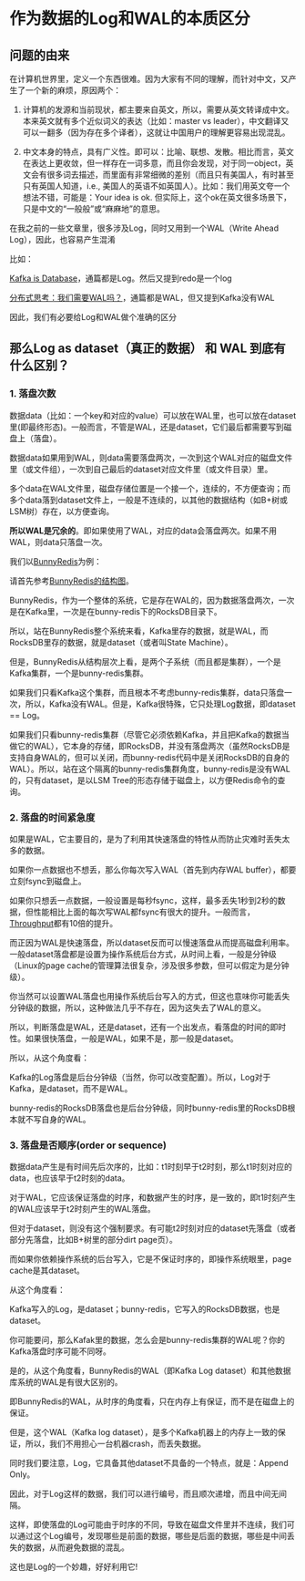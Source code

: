 # 作为数据的Log和WAL的本质区分

## 问题的由来

在计算机世界里，定义一个东西很难。因为大家有不同的理解，而针对中文，又产生了一个新的麻烦，原因两个：

1. 计算机的发源和当前现状，都主要来自英文，所以，需要从英文转译成中文。本来英文就有多个近似词义的表达（比如：master vs leader），中文翻译又可以一翻多（因为存在多个译者），这就让中国用户的理解更容易出现混乱。

2. 中文本身的特点，具有广义性。即可以：比喻、联想、发散。相比而言，英文在表达上更收敛，但一样存在一词多意，而且你会发现，对于同一object，英文会有很多词去描述，而里面有非常细微的差别（而且只有美国人，有时甚至只有英国人知道，i.e., 美国人的英语不如英国人）。比如：我们用英文夸一个想法不错，可能是：Your idea is ok. 但实际上，这个ok在英文很多场景下，只是中文的“一般般”或“麻麻地”的意思。

在我之前的一些文章里，很多涉及Log，同时又用到一个WAL（Write Ahead Log），因此，也容易产生混淆

比如：

[Kafka is Database](https://zhuanlan.zhihu.com/p/392645152)，通篇都是Log。然后又提到redo是一个log

[分布式思考：我们需要WAL吗？](https://zhuanlan.zhihu.com/p/400338569)，通篇都是WAL，但又提到Kafka没有WAL

因此，我们有必要给Log和WAL做个准确的区分

## 那么Log as dataset（真正的数据） 和 WAL 到底有什么区别？

### 1. 落盘次数

数据data（比如：一个key和对应的value）可以放在WAL里，也可以放在dataset里(即最终形态)。一般而言，不管是WAL，还是dataset，它们最后都需要写到磁盘上（落盘）。

数据data如果用到WAL，则data需要落盘两次，一次到这个WAL对应的磁盘文件里（或文件组），一次到自己最后的dataset对应文件里（或文件目录）里。

多个data在WAL文件里，磁盘存储位置是一个接一个，连续的，不方便查询；而多个data落到dataset文件上，一般是不连续的，以其他的数据结构（如B+树或LSM树）存在，以方便查询。

**所以WAL是冗余的**。即如果使用了WAL，对应的data会落盘两次。如果不用WAL，则data只落盘一次。

我们以[BunnyRedis](https://zhuanlan.zhihu.com/p/392646113)为例：

请首先参考[BunnyRedis的结构图](https://zhuanlan.zhihu.com/p/392652895)。

BunnyRedis，作为一个整体的系统，它是存在WAL的，因为数据落盘两次，一次是在Kafka里，一次是在bunny-redis下的RocksDB目录下。

所以，站在BunnyRedis整个系统来看，Kafka里存的数据，就是WAL，而RocksDB里存的数据，就是dataset（或者叫State Machine）。

但是，BunnyRedis从结构层次上看，是两个子系统（而且都是集群），一个是Kafka集群，一个是bunny-redis集群。

如果我们只看Kafka这个集群，而且根本不考虑bunny-redis集群，data只落盘一次，所以，Kafka没有WAL。但是，Kafka很特殊，它只处理Log数据，即dataset == Log。

如果我们只看bunny-redis集群（尽管它必须依赖Kafka，并且把Kafka的数据当做它的WAL），它本身的存储，即RocksDB，并没有落盘两次（虽然RocksDB是支持自身WAL的，但可以关闭，而bunny-redis代码中是关闭RocksDB的自身的WAL）。所以，站在这个隔离的bunny-redis集群角度，bunny-redis是没有WAL的，只有dataset，是以LSM Tree的形态存储于磁盘上，以方便Redis命令的查询。

### 2. 落盘的时间紧急度

如果是WAL，它主要目的，是为了利用其快速落盘的特性从而防止灾难时丢失太多的数据。

如果你一点数据也不想丢，那么你每次写入WAL（首先到内存WAL buffer），都要立刻fsync到磁盘上。

如果你只想丢一点数据，一般设置是每秒fsync，这样，最多丢失1秒到2秒的数据，但性能相比上面的每次写WAL都fsync有很大的提升。一般而言，[Throughput](https://zhuanlan.zhihu.com/p/399883427)都有10倍的提升。

而正因为WAL是快速落盘，所以dataset反而可以慢速落盘从而提高磁盘利用率。一般dataset落盘都是设置为操作系统后台方式，从时间上看，一般是分钟级（Linux的page cache的管理算法很复杂，涉及很多参数，但可以假定为是分钟级）。

你当然可以设置WAL落盘也用操作系统后台写入的方式，但这也意味你可能丢失分钟级的数据，所以，这种做法几乎不存在，因为这失去了WAL的意义。

所以，判断落盘是WAL，还是dataset，还有一个出发点，看落盘的时间的即时性。如果很快落盘，一般是WAL，如果不是，那一般是dataset。

所以，从这个角度看：

Kafka的Log落盘是后台分钟级（当然，你可以改变配置）。所以，Log对于Kafka，是dataset，而不是WAL。

bunny-redis的RocksDB落盘也是后台分钟级，同时bunny-redis里的RocksDB根本就不写自身的WAL。

### 3. 落盘是否顺序(order or sequence)

数据data产生是有时间先后次序的，比如：t1时刻早于t2时刻，那么t1时刻对应的data，也应该早于t2时刻的data。

对于WAL，它应该保证落盘的时序，和数据产生的时序，是一致的，即t1时刻产生的WAL应该早于t2时刻产生的WAL落盘。

但对于dataset，则没有这个强制要求。有可能t2时刻对应的dataset先落盘（或者部分先落盘，比如B+树里的部分dirt page页）。

而如果你依赖操作系统的后台写入，它是不保证时序的，即操作系统眼里，page cache是其dataset。

从这个角度看：

Kafka写入的Log，是dataset；bunny-redis，它写入的RocksDB数据，也是dataset。

你可能要问，那么Kafak里的数据，怎么会是bunny-redis集群的WAL呢？你的Kafka落盘时序可能不同呀。

是的，从这个角度看，BunnyRedis的WAL（即Kafka Log dataset）和其他数据库系统的WAL是有很大区别的。

即BunnyRedis的WAL，从时序的角度看，只在内存上有保证，而不是在磁盘上的保证。

但是，这个WAL（Kafka log dataset），是多个Kafka机器上的内存上一致的保证，所以，我们不用担心一台机器crash，而丢失数据。

同时我们要注意，Log，它具备其他dataset不具备的一个特点，就是：Append Only。

因此，对于Log这样的数据，我们可以进行编号，而且顺次递增，而且中间无间隔。

这样，即使落盘的Log可能由于时序的不同，导致在磁盘文件里并不连续，我们可以通过这个Log编号，发现哪些是前面的数据，哪些是后面的数据，哪些是中间丢失的数据，从而避免数据的混乱。

这也是Log的一个妙趣，好好利用它!

